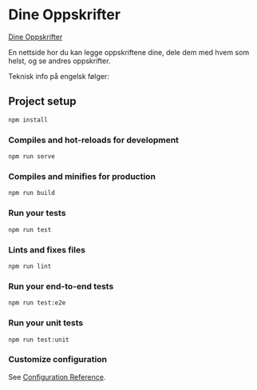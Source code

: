 # Dine Oppskrifter

[Dine Oppskrifter](https://www.google.com "Nettsiden til DIne Oppskrifter")

En nettside hor du kan legge oppskriftene dine, dele dem med hvem som helst, og se andres oppskrifter.

Teknisk info på engelsk følger:

## Project setup

```
npm install
```

### Compiles and hot-reloads for development

```
npm run serve
```

### Compiles and minifies for production

```
npm run build
```

### Run your tests

```
npm run test
```

### Lints and fixes files

```
npm run lint
```

### Run your end-to-end tests

```
npm run test:e2e
```

### Run your unit tests

```
npm run test:unit
```

### Customize configuration

See [Configuration Reference](https://cli.vuejs.org/config/).
